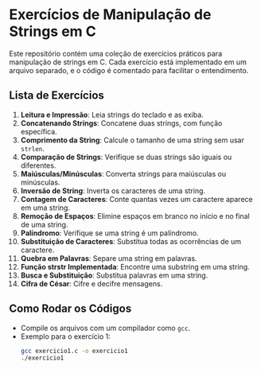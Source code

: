 # Exercícios de Manipulação de Strings em C

Este repositório contém uma coleção de exercícios práticos para manipulação de strings em C. Cada exercício está implementado em um arquivo separado, e o código é comentado para facilitar o entendimento.

## Lista de Exercícios

1. **Leitura e Impressão**: Leia strings do teclado e as exiba.
2. **Concatenando Strings**: Concatene duas strings, com função específica.
3. **Comprimento da String**: Calcule o tamanho de uma string sem usar `strlen`.
4. **Comparação de Strings**: Verifique se duas strings são iguais ou diferentes.
5. **Maiúsculas/Minúsculas**: Converta strings para maiúsculas ou minúsculas.
6. **Inversão de String**: Inverta os caracteres de uma string.
7. **Contagem de Caracteres**: Conte quantas vezes um caractere aparece em uma string.
8. **Remoção de Espaços**: Elimine espaços em branco no início e no final de uma string.
9. **Palíndromo**: Verifique se uma string é um palíndromo.
10. **Substituição de Caracteres**: Substitua todas as ocorrências de um caractere.
11. **Quebra em Palavras**: Separe uma string em palavras.
12. **Função strstr Implementada**: Encontre uma substring em uma string.
13. **Busca e Substituição**: Substitua palavras em uma string.
14. **Cifra de César**: Cifre e decifre mensagens.

## Como Rodar os Códigos

- Compile os arquivos com um compilador como `gcc`.
- Exemplo para o exercício 1:
  ```bash
  gcc exercicio1.c -o exercicio1
  ./exercicio1
